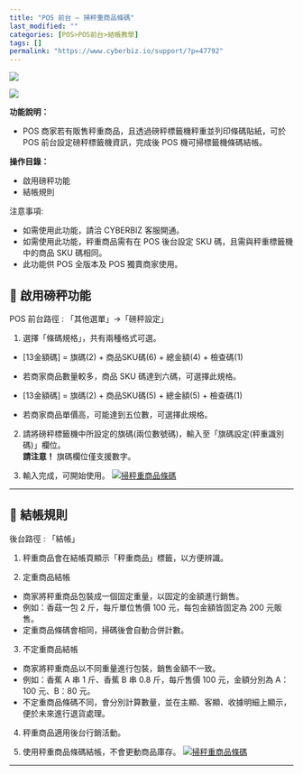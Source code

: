 ```yaml
---
title: "POS 前台 – 掃秤重商品條碼"
last_modified: ""
categories: [POS>POS前台>結帳教學]
tags: []
permalink: "https://www.cyberbiz.io/support/?p=47792"
---
```


![](https://www.cyberbiz.io/support/wp-content/uploads/適用站別.png)

[![](https://www.cyberbiz.io/support/wp-content/uploads/台灣站.png)](https://www.cyberbiz.io/support/?page_id=2490)

**功能說明：**  

* POS 商家若有販售秤重商品，且透過磅秤標籤機秤重並列印條碼貼紙，可於 POS 前台設定磅秤標籤機資訊，完成後 POS 機可掃標籤機條碼結帳。

**操作目錄：**

* 啟用磅秤功能
* 結帳規則

注意事項:  

* 如需使用此功能，請洽 CYBERBIZ 客服開通。
* 如需使用此功能，秤重商品需有在 POS 後台設定 SKU 碼，且需與秤重標籤機中的商品 SKU 碼相同。
* 此功能供 POS 全版本及 POS 獨賣商家使用。

## 📌 啟用磅秤功能


POS 前台路徑 :  「其他選單」→「磅秤設定」  


1. 選擇「條碼規格」，共有兩種格式可選。 
* [13金額碼] = 旗碼(2) + 商品SKU碼(6) + 總金額(4) + 檢查碼(1) 
* 若商家商品數量較多，商品 SKU 碼達到六碼，可選擇此規格。


* [13金額碼] = 旗碼(2) + 商品SKU碼(5) + 總金額(5) + 檢查碼(1) 
* 若商家商品單價高，可能達到五位數，可選擇此規格。


2. 請將磅秤標籤機中所設定的旗碼(兩位數號碼)，輸入至「旗碼設定(秤重識別碼)」欄位。  
**請注意！** 旗碼欄位僅支援數字。



3. 輸入完成，可開始使用。
[![掃秤重商品條碼](https://www.cyberbiz.io/support/wp-content/uploads/掃秤重商品條碼01.png)](https://www.cyberbiz.io/support/wp-content/uploads/掃秤重商品條碼01.png)  

* * *

## 📌 結帳規則


後台路徑 :  「結帳」  


1. 秤重商品會在結帳頁顯示「秤重商品」標籤，以方便辨識。


2. 定重商品結帳 
* 商家將秤重商品包裝成一個固定重量，以固定的金額進行銷售。
* 例如：香菇一包 2 斤，每斤單位售價 100 元，每包金額皆固定為 200 元販售。
* 定重商品條碼會相同，掃碼後會自動合併計數。


3. 不定重商品結帳 
* 商家將秤重商品以不同重量進行包裝，銷售金額不一致。
* 例如：香蕉 A 串 1 斤、香蕉 B 串 0.8 斤，每斤售價 100 元，金額分別為 A：100 元、B：80 元。
* 不定重商品條碼不同，會分別計算數量，並在主顯、客顯、收據明細上顯示，便於未來進行退貨處理。


4. 秤重商品適用後台行銷活動。


5. 使用秤重商品條碼結帳，不會更動商品庫存。
[![掃秤重商品條碼](https://www.cyberbiz.io/support/wp-content/uploads/掃秤重商品條碼02.png)](https://www.cyberbiz.io/support/wp-content/uploads/掃秤重商品條碼02.png)  

* * *

